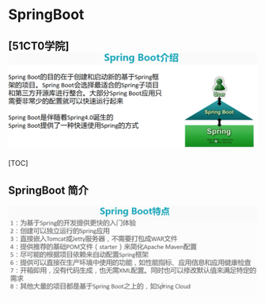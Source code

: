 # SpringBoot
[51CT0学院]
![enter image description here](https://github.com/BayShirley/ReadingNotes/blob/master/imgs/SpringBoot01.png)
-------------------

[TOC]
## SpringBoot 简介
![enter image description here](https://github.com/BayShirley/ReadingNotes/blob/master/imgs/SpringBoot02.png)